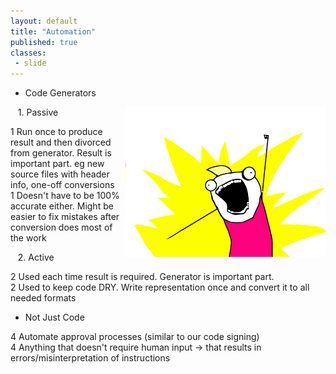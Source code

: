 ```yaml
---
layout: default
title: "Automation"
published: true
classes:
 - slide
---
```


* Code Generators

<div style="float: right"><img src="assets/images/all-the-things.png" /></div>

  &nbsp;&nbsp; 1. Passive
<div class="presenter-note">1 Run once to produce result and then divorced from generator. Result is important part. eg new source files with header info, one-off conversions</div>
<div class="presenter-note">1 Doesn't have to be 100% accurate either. Might be easier to fix mistakes after conversion does most of the work</div>

  &nbsp;&nbsp; 2. Active
<div class="presenter-note">2 Used each time result is required. Generator is important part.</div>
<div class="presenter-note">2 Used to keep code DRY. Write representation once and convert it to all needed formats</div>


* Not Just Code
<div class="presenter-note">4 Automate approval processes (similar to our code signing)</div>
<div class="presenter-note">4 Anything that doesn't require human input -> that results in errors/misinterpretation of instructions</div>



